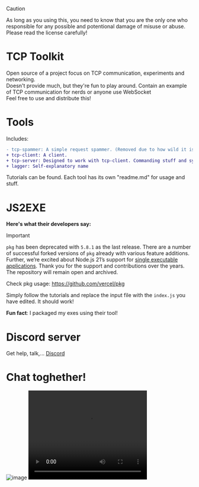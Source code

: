 > [!CAUTION]
> As long as you using this, you need to know that you are the only one who responsible for any possible and potentional damage of misuse or abuse.
> Please read the license carefully!

 # TCP Toolkit
Open source of a project focus on TCP communication, experiments and networking.<br>
Doesn't provide much, but they're fun to play around. Contain an example of TCP communication for nerds or anyone use WebSocket<br>
Feel free to use and distribute this!<br>
 # Tools
 Includes:
```diff
- tcp-spammer: A simple request spammer. (Removed due to how wild it is)
+ tcp-client: A client.
+ tcp-server: Designed to work with tcp-client. Commanding stuff and synchronous chat without websocket!
+ lagger: Self-explanatory name
```
Tutorials can be found. Each tool has its own "readme.md" for usage and stuff.
# JS2EXE
**Here's what their developers say:**
> [!IMPORTANT]  
> `pkg` has been deprecated with `5.8.1` as the last release. There are a number of successful forked versions of `pkg` already with various feature additions. Further, we’re excited about Node.js 21’s support for [single executable applications](https://nodejs.org/api/single-executable-applications.html). Thank you for the support and contributions over the years. The repository will remain open and archived.
> 
Check pkg usage: https://github.com/vercel/pkg

Simply follow the tutorials and replace the input file with the `index.js` you have edited. It should work!

**Fun fact**: I packaged my exes using their tool!
# Discord server
Get help, talk,...
[Discord](https://discord.gg/3BZYcuR3fz)
# Chat toghether!
![image](https://github.com/0xSnowflakeXD/tcp-toolkit/assets/99589107/af32ca62-f529-4b00-a820-b89068f84de7)
<video src="https://github.com/0xSnowflakeXD/tcp-toolkit/assets/99589107/c76a26e4-37b8-49a7-bb37-ba0a1951ee6a" width="320" height="240" controls></video>

